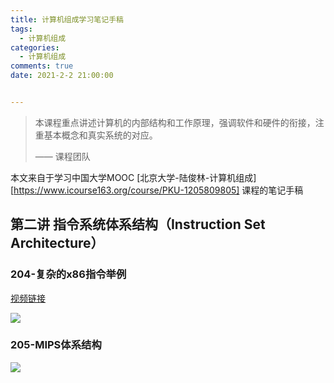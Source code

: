 ```yaml
---
title: 计算机组成学习笔记手稿
tags:
  - 计算机组成
categories:
  - 计算机组成
comments: true
date: 2021-2-2 21:00:00


---
```


> 本课程重点讲述计算机的内部结构和工作原理，强调软件和硬件的衔接，注重基本概念和真实系统的对应。
>
> —— 课程团队

本文来自于学习中国大学MOOC [北京大学-陆俊林-计算机组成][https://www.icourse163.org/course/PKU-1205809805] 课程的笔记手稿

<!--more-->

## 第二讲 指令系统体系结构（Instruction Set Architecture）

### 204-复杂的x86指令举例

[视频链接](https://www.icourse163.org/learn/PKU-1205809805?tid=1450251478#/learn/content?type=detail&id=1214429227)

![](https://cdn.jsdelivr.net/gh/javahub-yuan/forBlogImages@master/img/20210202225557.png)

### 205-MIPS体系结构

![](https://cdn.jsdelivr.net/gh/javahub-yuan/forBlogImages@master/img/20210203223408.png)







